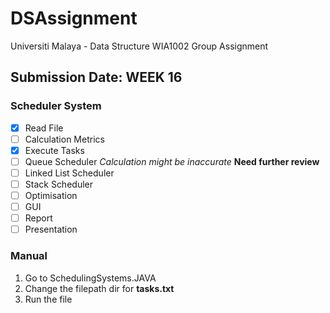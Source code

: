 # DSAssignment

Universiti Malaya - Data Structure WIA1002 Group Assignment

## Submission Date: WEEK 16

### Scheduler System

- [x] Read File
- [ ] Calculation Metrics
- [x] Execute Tasks
- [ ] Queue Scheduler *Calculation might be inaccurate* **Need further review**
- [ ] Linked List Scheduler
- [ ] Stack Scheduler
- [ ] Optimisation
- [ ] GUI
- [ ] Report
- [ ] Presentation

### Manual
1. Go to SchedulingSystems.JAVA
2. Change the filepath dir for **tasks.txt**
3. Run the file

